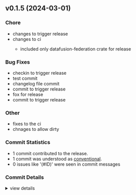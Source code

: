 

## v0.1.5 (2024-03-01)

<csr-id-140faae565387e2e42a9d72f4b9105188f3bdf9b/>
<csr-id-b6384d6af50c091ad6f936086ee85d00edba0ba2/>
<csr-id-f81967d6959615c2a6a5c9dddfb093eade1fabf5/>
<csr-id-7dd4adcf98d7330de53559272a86d89e22adb0cc/>

### Chore

 - <csr-id-140faae565387e2e42a9d72f4b9105188f3bdf9b/> changes to trigger release
 - <csr-id-b6384d6af50c091ad6f936086ee85d00edba0ba2/> changes to ci
   - included only datafusion-federation crate for release

### Bug Fixes

 - <csr-id-e7f106d61c310bb6a1e17c3ab5aa2647d5f9eb56/> checkin to trigger release
 - <csr-id-0895061684ec26bf94d5728bb28ad6f74d2c369c/> test commit
 - <csr-id-0f102a69838c11334daa34de85256a8eedc5a888/> changelog file commit
 - <csr-id-f209ea631765cfb1a6cf4eb2e02136de34639d03/> commit to trigger release
 - <csr-id-2fc5d36cf262e8ef495b70f4b21b5d306d5019f2/> fox for release
 - <csr-id-3262d4ad7056927fd576dfe844af06fc6b2fbff1/> commit to trigger release

### Other

 - <csr-id-f81967d6959615c2a6a5c9dddfb093eade1fabf5/> fixes to the ci
 - <csr-id-7dd4adcf98d7330de53559272a86d89e22adb0cc/> chnages to allow dirty

### Commit Statistics

<csr-read-only-do-not-edit/>

 - 1 commit contributed to the release.
 - 1 commit was understood as [conventional](https://www.conventionalcommits.org).
 - 0 issues like '(#ID)' were seen in commit messages

### Commit Details

<csr-read-only-do-not-edit/>

<details><summary>view details</summary>

 * **Uncategorized**
    - Commit to trigger release ([`3262d4a`](https://github.com/rajantikare/datafusion-federation/commit/3262d4ad7056927fd576dfe844af06fc6b2fbff1))
</details>

